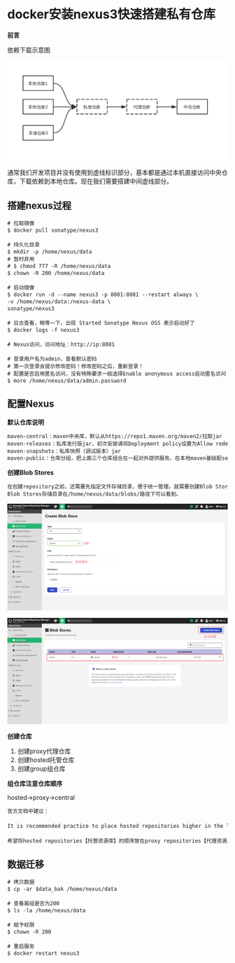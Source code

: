 # docker安装nexus3快速搭建私有仓库

**前言**

依赖下载示意图

![依赖下载示意图](https://github.com/DouDOU-start/DouDOUBook/blob/master/docker/docker%E5%AE%89%E8%A3%85nexus3%E5%BF%AB%E9%80%9F%E6%90%AD%E5%BB%BA%E7%A7%81%E6%9C%89%E4%BB%93%E5%BA%93/image/b2b1f9c6d2b74ba5970e9b93f1900405.png)

通常我们开发项目并没有使用到虚线标识部分，基本都是通过本机直接访问中央仓库，下载依赖到本地仓库。现在我们需要搭建中间虚线部分。

## 搭建nexus过程

```shell
# 拉取镜像
$ docker pull sonatype/nexus3

# 持久化目录
$ mkdir -p /home/nexus/data
# 暂时弃用
# $ chmod 777 -R /home/nexus/data
$ chown -R 200 /home/nexus/data

# 启动镜像
$ docker run -d --name nexus3 -p 8081:8081 --restart always \
-v /home/nexus/data:/nexus-data \
sonatype/nexus3

# 日志查看，稍等一下，出现 Started Sonatype Nexus OSS 表示启动好了
$ docker logs -f nexus3

# Nexus访问，访问地址：http://ip:8081

# 登录用户名为admin，查看默认密码
# 第一次登录会提示修改密码！修改密码之后，重新登录！
# 配置是否启用匿名访问，没有特殊要求一般选择Enable anonymous access启动匿名访问
$ more /home/nexus/data/admin.password
```

## 配置Nexus

**默认仓库说明**

```tex
maven-central：maven中央库，默认从https://repo1.maven.org/maven2/拉取jar
maven-releases：私库发行版jar，初次安装请将Deployment policy设置为Allow redeploy
maven-snapshots：私库快照（调试版本）jar
maven-public：仓库分组，把上面三个仓库组合在一起对外提供服务，在本地maven基础配settings.xml或项目pom.xml中使用
```

**创建Blob Stores**

```tex
在创建repository之前，还需要先指定文件存储目录，便于统一管理。就需要创建Blob Stores，不创建则使用的是default。
Blob Stores存储目录在/home/nexus/data/blobs/路径下可以看到。
```

![创建blob1](https://github.com/DouDOU-start/DouDOUBook/blob/master/docker/docker%E5%AE%89%E8%A3%85nexus3%E5%BF%AB%E9%80%9F%E6%90%AD%E5%BB%BA%E7%A7%81%E6%9C%89%E4%BB%93%E5%BA%93/image/Snipaste_2023-02-06_17-21-45.png)

![创建blob2](https://github.com/DouDOU-start/DouDOUBook/blob/master/docker/docker%E5%AE%89%E8%A3%85nexus3%E5%BF%AB%E9%80%9F%E6%90%AD%E5%BB%BA%E7%A7%81%E6%9C%89%E4%BB%93%E5%BA%93/image/Snipaste_2023-02-06_17-24-25.png)

**创建仓库**

1. 创建proxy代理仓库
2. 创建hosted托管仓库
3. 创建group组仓库

**组仓库注意仓库顺序**

hosted->proxy->central

```tex
官方文档中建议：

It is recommended practice to place hosted repositories higher in the list than proxy repositories. For proxy repositories, the repository manager needs to check the remote repository which will incur more overhead than a hosted repository lookup.

希望将hosted repositories【托管资源库】的顺序放在proxy repositories【代理资源库】之前，因为一个group【组资源库】中可以涵括这些托管资源库和代理资源库。而一整个的group是作为一个public，一个接口给别人使用的。所以当查找架包的时候，如果代理资源库在前面，那就是先从远程去查找jar，而不是先从托管资源库（本地仓库）去查找是否有jar。这样访问外网的消耗比起来在本地查找，当然是将托管资源库放在代理资源库之前的优先位置了。
```
## 数据迁移

```shell
# 拷贝数据
$ cp -ar $data_bak /home/nexus/data

# 查看属组是否为200
$ ls -la /home/nexus/data

# 赋予权限
$ chown -R 200

# 重启服务
$ docker restart nexus3
```